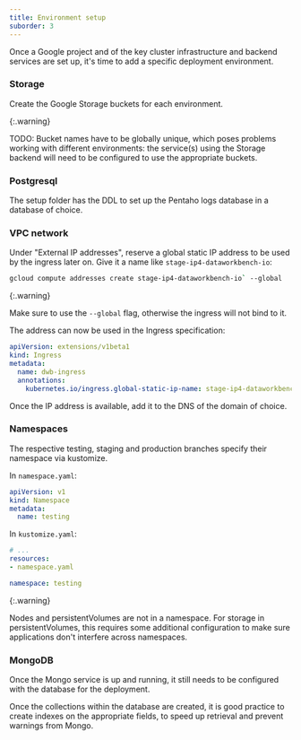 ```yaml
---
title: Environment setup
suborder: 3
---
```


Once a Google project and of the key cluster infrastructure and backend services are set up, it's time to add a specific deployment environment.

### Storage

Create the Google Storage buckets for each environment.

{:.warning}

TODO: Bucket names have to be globally unique, which poses problems working with different environments: the service(s) using the Storage backend will need to be configured to use the appropriate buckets.

### Postgresql

The setup folder has the DDL to set up the Pentaho logs database in a database of choice.

### VPC network

Under "External IP addresses", reserve a global static IP address to be used by the ingress later on. Give it a name like `stage-ip4-dataworkbench-io`:

```bash
gcloud compute addresses create stage-ip4-dataworkbench-io` --global
```

{:.warning}

Make sure to use the `--global` flag, otherwise the ingress will not bind to it.

The address can now be used in the Ingress specification:

```yaml
apiVersion: extensions/v1beta1
kind: Ingress
metadata:
  name: dwb-ingress
  annotations:
    kubernetes.io/ingress.global-static-ip-name: stage-ip4-dataworkbench-io
```

Once the IP address is available, add it to the DNS of the domain of choice.

### Namespaces

The respective testing, staging and production branches specify their namespace via kustomize.

In `namespace.yaml`:

```yaml
apiVersion: v1
kind: Namespace
metadata:
  name: testing
```

In `kustomize.yaml`:

```yaml
# ...
resources:
- namespace.yaml

namespace: testing
```

{:.warning}

Nodes and persistentVolumes are not in a namespace. For storage in persistentVolumes, this requires some additional configuration to make sure applications don't interfere across namespaces.

### MongoDB

Once the Mongo service is up and running, it still needs to be configured with the database for the deployment.

Once the collections within the database are created, it is good practice to create indexes on the appropriate fields, to speed up retrieval and prevent warnings from Mongo.